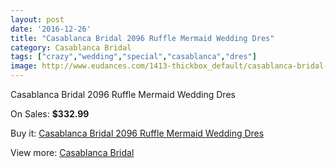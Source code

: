 ```yaml
---
layout: post
date: '2016-12-26'
title: "Casablanca Bridal 2096 Ruffle Mermaid Wedding Dres"
category: Casablanca Bridal
tags: ["crazy","wedding","special","casablanca","dres"]
image: http://www.eudances.com/1413-thickbox_default/casablanca-bridal-2096-ruffle-mermaid-wedding-dres.jpg
---
```

Casablanca Bridal 2096 Ruffle Mermaid Wedding Dres

On Sales: **$332.99**
<a href="https://www.eudances.com/en/casablanca-bridal/497-casablanca-bridal-2096-ruffle-mermaid-wedding-dres.html"><amp-img layout="responsive" width="600" height="600" src="//www.eudances.com/1413-thickbox_default/casablanca-bridal-2096-ruffle-mermaid-wedding-dres.jpg" alt="Casablanca Bridal 2096 Ruffle Mermaid Wedding Dres 0" /></a>
<a href="https://www.eudances.com/en/casablanca-bridal/497-casablanca-bridal-2096-ruffle-mermaid-wedding-dres.html"><amp-img layout="responsive" width="600" height="600" src="//www.eudances.com/1414-thickbox_default/casablanca-bridal-2096-ruffle-mermaid-wedding-dres.jpg" alt="Casablanca Bridal 2096 Ruffle Mermaid Wedding Dres 1" /></a>
<a href="https://www.eudances.com/en/casablanca-bridal/497-casablanca-bridal-2096-ruffle-mermaid-wedding-dres.html"><amp-img layout="responsive" width="600" height="600" src="//www.eudances.com/1415-thickbox_default/casablanca-bridal-2096-ruffle-mermaid-wedding-dres.jpg" alt="Casablanca Bridal 2096 Ruffle Mermaid Wedding Dres 2" /></a>

Buy it: [Casablanca Bridal 2096 Ruffle Mermaid Wedding Dres](https://www.eudances.com/en/casablanca-bridal/497-casablanca-bridal-2096-ruffle-mermaid-wedding-dres.html "Casablanca Bridal 2096 Ruffle Mermaid Wedding Dres")

View more: [Casablanca Bridal](https://www.eudances.com/en/4-casablanca-bridal "Casablanca Bridal")
